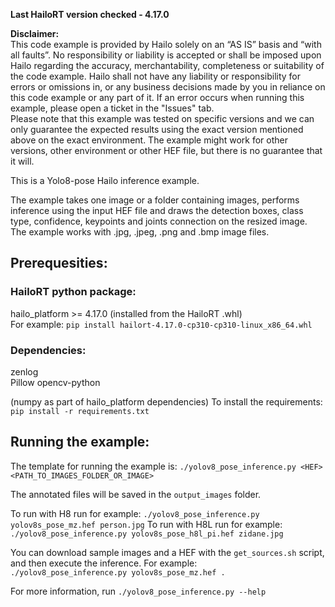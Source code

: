 **Last HailoRT version checked - 4.17.0**

**Disclaimer:** <br />
This code example is provided by Hailo solely on an “AS IS” basis and “with all faults”. No responsibility or liability is accepted or shall be imposed upon Hailo regarding the accuracy, merchantability, completeness or suitability of the code example. Hailo shall not have any liability or responsibility for errors or omissions in, or any business decisions made by you in reliance on this code example or any part of it. If an error occurs when running this example, please open a ticket in the "Issues" tab.<br />
Please note that this example was tested on specific versions and we can only guarantee the expected results using the exact version mentioned above on the exact environment. The example might work for other versions, other environment or other HEF file, but there is no guarantee that it will.


This is a Yolo8-pose Hailo inference example.  

The example takes one image or a folder containing images, performs inference using the input HEF file and draws the detection boxes, class type, confidence, keypoints and joints connection on the resized image.  
The example works with .jpg, .jpeg, .png and .bmp image files.  

## Prerequesities:

### HailoRT python package:
hailo_platform >= 4.17.0 (installed from the HailoRT .whl)  
For example:
`pip install hailort-4.17.0-cp310-cp310-linux_x86_64.whl`

### Dependencies:
zenlog  
Pillow
opencv-python

(numpy as part of hailo_platform dependencies)
To install the requirements:
`pip install -r requirements.txt`



## Running the example:  
The template for running the example is:
```./yolov8_pose_inference.py <HEF> <PATH_TO_IMAGES_FOLDER_OR_IMAGE>```

The annotated files will be saved in the `output_images` folder.

To run with H8 run for example:
`./yolov8_pose_inference.py yolov8s_pose_mz.hef person.jpg`
To run with H8L run for example:
`./yolov8_pose_inference.py yolov8s_pose_h8l_pi.hef zidane.jpg`

You can download sample images and a HEF with the `get_sources.sh` script, and then execute the inference.
For example:  
```./yolov8_pose_inference.py yolov8s_pose_mz.hef .```

For more information, run ```./yolov8_pose_inference.py --help```   

